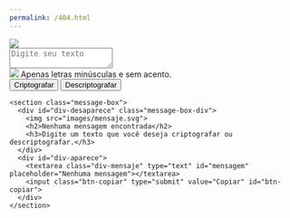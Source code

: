```yaml
---
permalink: /404.html
---
```

<!DOCTYPE html>
<html lang="pt-br">
<head>
  <meta charset="UTF-8">
  <meta http-equiv="X-UA-Compatible" content="IE=edge">
  <meta name="viewport" content="width=device-width, initial-scale=1.0">
  <link rel="preconnect" href="https://fonts.googleapis.com">
  <link rel="preconnect" href="https://fonts.gstatic.com" crossorigin>
  <link href="https://fonts.googleapis.com/css2?family=Inter:wght@100&display=swap" rel="stylesheet">
  <link href="https://cdn.jsdelivr.net/npm/bootstrap@5.1.3/dist/css/bootstrap.min.css" rel="stylesheet" integrity="sha384-1BmE4kWBq78iYhFldvKuhfTAU6auU8tT94WrHftjDbrCEXSU1oBoqyl2QvZ6jIW3" crossorigin="anonymous">
  <title>Decodificador de Texto</title>
  <link rel="stylesheet" href="style.css">
</head>
<body>

  <main class="main">
      <img src="images/logo.png" class="logo" onclick="home()">      
    <section class="div-principal">
      <form action="">       
        <textarea class="text-input" type="text" name="input-texto" maxlength="120" id="input-texto" placeholder="Digite seu texto"></textarea>
        <div class="form-group">
          <img src="images/!.png" class="img-alerta">
          <label for="input-texto">Apenas letras minúsculas e sem acento.</label>
        </div>
        <div class="botones-div">
          <input class="btn-criptografar" type="submit" value="Criptografar" id="btn-criptografar" >
          <input class="btn-descriptografar" type="submit" value="Descriptografar" id="btn-descriptografar">
        </div>
      </form>
    </section>

    <section class="message-box">
      <div id="div-desaparece" class="message-box-div">
        <img src="images/mensaje.svg"> 
        <h2>Nenhuma mensagem encontrada</h2>
        <h3>Digite um texto que você deseja criptografar ou descriptografar.</h3>
      </div>      
      <div id="div-aparece">
        <textarea class="div-mensaje" type="text" id="mensagem" placeholder="Nenhuma mensagem"></textarea>
        <input class="btn-copiar" type="submit" value="Copiar" id="btn-copiar">
      </div>
    </section>
  </main>

  <script src="script.js"></script>
</body>
</html>
